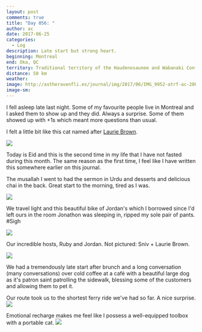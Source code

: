 ```yaml
---
layout: post
comments: true
title: "Day 056: "
author: ac
date: 2017-06-25
categories:
  - Log
description: Late start but strong heart.
beginning: Montreal
end: Oka, QC
territory: Traditional territory of the Haudenosaunee and Wabanaki Confederacy
distance: 50 km
weather: 
image: http://astheravenfli.es/journal/img/2017/06/IMG_9952-atrf-ac-2000-web.jpg
image-sm:
---
```


I fell asleep late last night. Some of my favourite people live in Montreal and I asked them to show up and they did. Always a surprise. Some of them showed up with +1s which meant more questions than usual.

I felt a little bit like this cat named after [Laurie Brown](https://en.wikipedia.org/wiki/Laurie_Brown_(broadcaster)).

<img src="http://astheravenfli.es/journal/img/2017/06/IMG_9942-atrf-ac-2000-web.jpg">

Today is Eid and this is the second time in my life that I have not fasted during this month. The same reason as the first time, I feel like I have written this somewhere earlier on this journal. 

The musallah I went to had the sermon in Urdu and desserts and delicious chai in the back. Great start to the morning, tired as I was.

<img src="http://astheravenfli.es/journal/img/2017/06/IMG_9944-atrf-ac-2000-web.jpg">

We travel light and this beautiful bike of Jordan's which I borrowed since I'd left ours in the room Jonathon was sleeping in, ripped my sole pair of pants. #Sigh

<img src="http://astheravenfli.es/journal/img/2017/06/IMG_9945-atrf-ac-2000-web.jpg">

Our incredible hosts, Ruby and Jordan. Not pictured: Sniv + Laurie Brown.

<img src="http://astheravenfli.es/journal/img/2017/06/IMG_9950-atrf-ac-2000-web.jpg">

We had a tremendously late start after brunch and a long conversation (many conversations) over cold coffee at a café with a beautiful large dog as it's patron saint patrolling the sidewalk, blessing some of the customers and allowing them to pet it.

Our route took us to the shortest ferry ride we've had so far. A nice surprise.
<img src="http://astheravenfli.es/journal/img/2017/06/IMG_9964-atrf-ac-2000-web.jpg">

Emotional recharge makes me feel like I possess a well-equipped toolbox with a portable cat.
<img src="http://astheravenfli.es/journal/img/2017/06/IMG_9946-atrf-ac-2000.jpg">